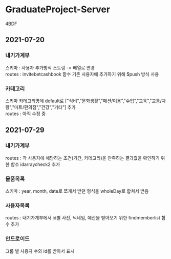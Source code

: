 # GraduateProject-Server

4BDF

## 2021-07-20

### 내기가계부

스키마 : 사용자 추가방식 스트링 -> 배열로 변경  
 routes : invitebetcashbook 함수 기존 사용자에 추가하기 위해 $push 방식 사용

### 카테고리

스키마 카테고리명에 default로 ["식비","문화생활","패션/미용","수입","교육","교통/차량","마트/편의점","건강","기타"] 추가  
 routes : 아직 수정 중

## 2021-07-29

### 내기가계부

routes : 각 사용자에 해당하는 조건(기간, 카테고리)을 만족하는 결과값을 확인하기 위한 함수 idarraycheck2 추가

### 물품목록

스키마 : year, month, date로 쪼개서 받던 형식을 wholeDay로 합쳐서 받음

### 사용자목록

routes : 내기가계부에서 id별 사진, 닉네임, 예산을 받아오기 위한 findmemberlist 함수 추가

### 안드로이드

그룹 별 사용자 수와 id를 받아서 표시
